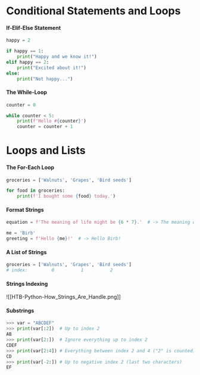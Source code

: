 # Conditional Statements and Loops
#### If-Elif-Else Statement
```python
happy = 2

if happy == 1:
    print("Happy and we know it!")
elif happy == 2:
    print("Excited about it!")
else:
    print("Not happy...")
```
#### The While-Loop
```python
counter = 0

while counter < 5:
    print(f'Hello #{counter}')
    counter = counter + 1
```

# Loops and Lists
#### The For-Each Loop
```python
groceries = ['Walnuts', 'Grapes', 'Bird seeds']

for food in groceries:
    print(f'I bought some {food} today.')
```
#### Format Strings
```python
equation = f'The meaning of life might be {6 * 7}.'  # -> The meaning of life might be 42.

me = 'Birb'
greeting = f'Hello {me}!'  # -> Hello Birb!
```
#### A List of Strings
```python
groceries = ['Walnuts', 'Grapes', 'Bird seeds']
# index:         0          1          2
```
#### Strings Indexing
![[HTB-Python-How_Strings_Are_Handle.png]]

#### Substrings
```python
>>> var = "ABCDEF"
>>> print(var[:2])	# Up to index 2
AB
>>> print(var[2:])	# Ignore everything up to index 2
CDEF
>>> print(var[2:4])	# Everything between index 2 and 4 ("2" is counted)
CD
>>> print(var[-2:])	# Up to negative index 2 (last two characters)
EF
```